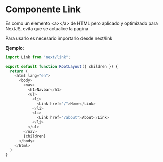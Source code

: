 # **Componente Link**

Es como un elemento \<a>\</a> de HTML pero aplicado y optimizado para NextJS, evita que se actualice la pagina

Para usarlo es necesario importarlo desde next/link 

**Ejemplo:**

```js
import Link from "next/link";
  
export default function RootLayout({ children }) {
  return (
    <html lang="en">
      <body>
        <nav>
          <h1>Navbar</h1>
          <ul>
            <li>
              <Link href="/">Home</Link>
            </li>
            <li>
              <Link href="/about">About</Link>
            </li>
          </ul>
        </nav>
        {children}
      </body>
    </html>
  )
}
```

